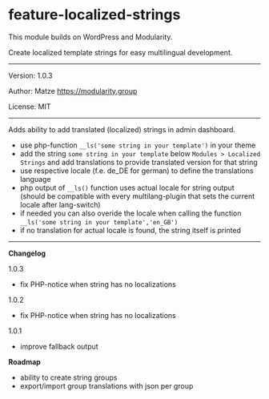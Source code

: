 # feature-localized-strings

This module builds on WordPress and Modularity.

Create localized template strings for easy multilingual development. 

---

Version: 1.0.3

Author: Matze https://modularity.group

License: MIT

---

Adds ability to add translated (localized) strings in admin dashboard.
- use php-function `__ls('some string in your template')` in your theme
- add the string `some string in your template` below `Modules > Localized Strings` and add translations to provide translated version for that string
- use respective locale (f.e. de_DE for german) to define the translations language
- php output of `__ls()` function uses actual locale for string output (should be compatible with every multilang-plugin that sets the current locale after lang-switch)
- if needed you can also overide the locale when calling the function `__ls('some string in your template','en_GB')`
- if no translation for actual locale is found, the string itself is printed

---

**Changelog**

1.0.3
- fix PHP-notice when string has no localizations 

1.0.2
- fix PHP-notice when string has no localizations 

1.0.1
- improve fallback output

**Roadmap**
- ability to create string groups
- export/import group translations with json per group
